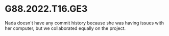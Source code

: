 # G88.2022.T16.GE3
Nada doesn't have any commit history because she was having issues with her computer, but we collaborated equally on the project. 

